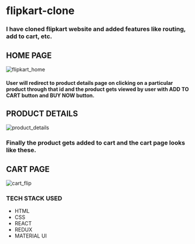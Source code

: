 # flipkart-clone
### I have cloned flipkart website and added features like routing, add to cart, etc.

## HOME PAGE
![flipkart_home](https://user-images.githubusercontent.com/63871069/112047276-1719d180-8b73-11eb-88e1-cf6ea85334cf.png)


#### User will redirect to product details page on clicking on a particular product through that id and the product gets viewed by user with ADD TO CART button and BUY NOW button.

## PRODUCT DETAILS
![product_details](https://user-images.githubusercontent.com/63871069/112048063-087fea00-8b74-11eb-9a9a-292978a9c22b.png)

### Finally the product gets added to cart and the cart page looks like these.
## CART PAGE
![cart_flip](https://user-images.githubusercontent.com/63871069/112048304-454be100-8b74-11eb-8995-3b9f23fe0b54.png)


### TECH STACK USED
* HTML
* CSS
* REACT
* REDUX
* MATERIAL UI
